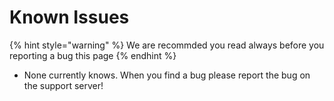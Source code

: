# Known Issues

{% hint style="warning" %}
We are recommded you read always before you reporting a bug this page
{% endhint %}

* None currently knows. When you find a bug please report the bug on the support server!
